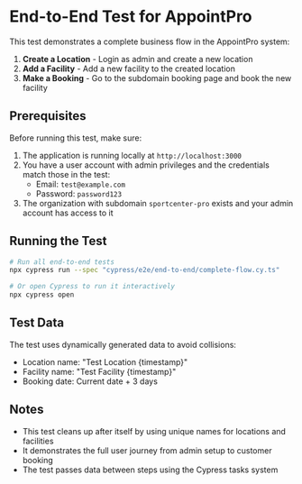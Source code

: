 # End-to-End Test for AppointPro

This test demonstrates a complete business flow in the AppointPro system:

1. **Create a Location** - Login as admin and create a new location
2. **Add a Facility** - Add a new facility to the created location
3. **Make a Booking** - Go to the subdomain booking page and book the new facility

## Prerequisites

Before running this test, make sure:

1. The application is running locally at `http://localhost:3000`
2. You have a user account with admin privileges and the credentials match those in the test:
   - Email: `test@example.com`
   - Password: `password123`
3. The organization with subdomain `sportcenter-pro` exists and your admin account has access to it

## Running the Test

```bash
# Run all end-to-end tests
npx cypress run --spec "cypress/e2e/end-to-end/complete-flow.cy.ts"

# Or open Cypress to run it interactively
npx cypress open
```

## Test Data

The test uses dynamically generated data to avoid collisions:
- Location name: "Test Location {timestamp}"
- Facility name: "Test Facility {timestamp}"
- Booking date: Current date + 3 days

## Notes

- This test cleans up after itself by using unique names for locations and facilities
- It demonstrates the full user journey from admin setup to customer booking
- The test passes data between steps using the Cypress tasks system 
